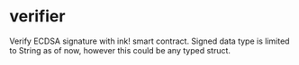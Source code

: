# verifier

Verify ECDSA signature with ink! smart contract.
Signed data type is limited to String as of now, however this could be any typed struct.
